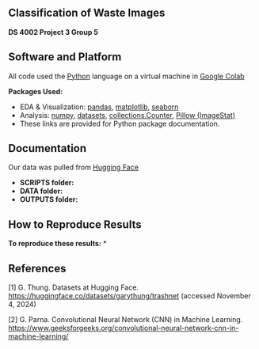 ## **Classification of Waste Images**
**DS 4002 Project 3 Group 5**

## Software and Platform 
All code used the [Python](https://www.python.org/downloads/) language on a virtual machine in [Google Colab](https://colab.research.google.com/) 

**Packages Used:**
* EDA & Visualization: [pandas](https://pypi.org/project/pandas/), [matplotlib](https://pypi.org/project/matplotlib/), [seaborn](https://pypi.org/project/seaborn/)  
* Analysis: [numpy](https://numpy.org/doc/stable/user/absolute_beginners.html), [datasets](https://pypi.org/project/datasets/), [collections.Counter](https://docs.python.org/3/library/collections.html#collections.Counter), [Pillow (ImageStat)](https://pillow.readthedocs.io/en/stable/reference/ImageStat.html)  
* These links are provided for Python package documentation.
  
## Documentation 
Our data was pulled from [Hugging Face](https://huggingface.co/datasets/garythung/trashnet) 
* **SCRIPTS folder:** 
* **DATA folder:** 
* **OUTPUTS folder:** 

## How to Reproduce Results 
**To reproduce these results:**
* 

## References

[1] G. Thung. Datasets at Hugging Face. https://huggingface.co/datasets/garythung/trashnet (accessed November 4, 2024) 

[2] G. Parna. Convolutional Neural Network (CNN) in Machine Learning. https://www.geeksforgeeks.org/convolutional-neural-network-cnn-in-machine-learning/
